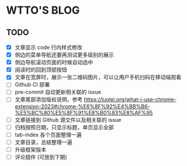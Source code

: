 # WTTO'S BLOG

## TODO

- [x] 文章显示 code 行内样式修改
- [x] 侧边的菜单导航还要再测试更多级别的展示
- [x] 侧边导航滚动页面的时候自动选中
- [x] 阅读时的回到顶部按钮
- [x] 文章在宽屏时，展示一张二维码图片，可以让用户手机扫码在移动端观看
- [ ] Github CI 部署
- [ ] pre-commit 自动更新相关联的 issue
- [ ] 文章尾部添加版权说明，参考 <https://luolei.org/what-i-use-chrome-extension-2023#chrome-%E6%8F%92%E4%BB%B6-%E5%BC%80%E5%8F%91%E8%B0%83%E8%AF%95>
- [ ] 文章链接到 Github 源文件以及相关联的 issue
- [ ] 归档按照日期，只显示标题，单页显示全部
- [ ] tab-index 各个页面整理一遍
- [ ] 文章目录，总结整理一遍
- [ ] 升级框架版本
- [ ] 评论插件 (可放到下期)
